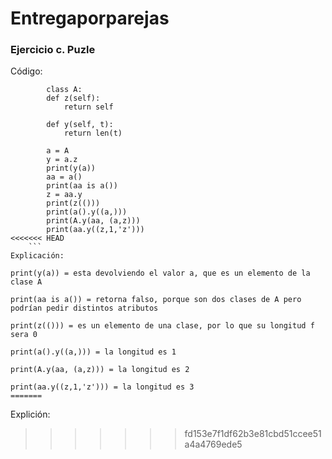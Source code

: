 # Entregaporparejas

### Ejercicio c. Puzle
    
Código:
    
``` 
        class A: 
        def z(self): 
            return self 
    
        def y(self, t): 
            return len(t) 
    
        a = A 
        y = a.z 
        print(y(a)) 
        aa = a() 
        print(aa is a()) 
        z = aa.y 
        print(z(())) 
        print(a().y((a,))) 
        print(A.y(aa, (a,z))) 
        print(aa.y((z,1,'z'))) 
<<<<<<< HEAD
    ```
Explicación:

print(y(a)) = esta devolviendo el valor a, que es un elemento de la clase A

print(aa is a()) = retorna falso, porque son dos clases de A pero podrían pedir distintos atributos

print(z(())) = es un elemento de una clase, por lo que su longitud f sera 0

print(a().y((a,))) = la longitud es 1

print(A.y(aa, (a,z))) = la longitud es 2

print(aa.y((z,1,'z'))) = la longitud es 3
=======
 ```
 Explición:
>>>>>>> fd153e7f1df62b3e81cbd51ccee51a4a4769ede5
